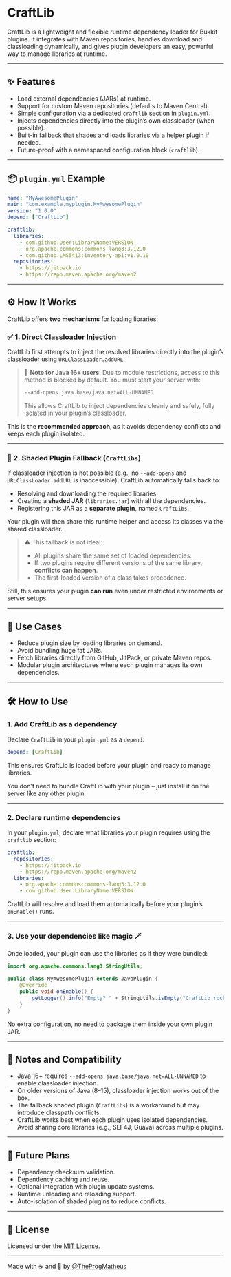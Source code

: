 # CraftLib

CraftLib is a lightweight and flexible runtime dependency loader for Bukkit plugins. It integrates with Maven repositories, handles download and classloading dynamically, and gives plugin developers an easy, powerful way to manage libraries at runtime.

---

## ✨ Features

* Load external dependencies (JARs) at runtime.
* Support for custom Maven repositories (defaults to Maven Central).
* Simple configuration via a dedicated `craftlib` section in `plugin.yml`.
* Injects dependencies directly into the plugin’s own classloader (when possible).
* Built-in fallback that shades and loads libraries via a helper plugin if needed.
* Future-proof with a namespaced configuration block (`craftlib`).

---

## 📦 `plugin.yml` Example

```yaml
name: "MyAwesomePlugin"
main: "com.example.myplugin.MyAwesomePlugin"
version: "1.0.0"
depend: ["CraftLib"]

craftlib:
  libraries:
    - com.github.User:LibraryName:VERSION
    - org.apache.commons:commons-lang3:3.12.0
    - com.github.LMS5413:inventory-api:v1.0.10
  repositories:
    - https://jitpack.io
    - https://repo.maven.apache.org/maven2
````

---

## ⚙️ How It Works

CraftLib offers **two mechanisms** for loading libraries:

### ✅ 1. Direct Classloader Injection

CraftLib first attempts to inject the resolved libraries directly into the plugin’s classloader using `URLClassLoader.addURL`.

> 🔐 **Note for Java 16+ users**:
> Due to module restrictions, access to this method is blocked by default.
> You must start your server with:
>
> ```bash
> --add-opens java.base/java.net=ALL-UNNAMED
> ```
>
> This allows CraftLib to inject dependencies cleanly and safely, fully isolated in your plugin’s classloader.

This is the **recommended approach**, as it avoids dependency conflicts and keeps each plugin isolated.

---

### 🔁 2. Shaded Plugin Fallback (`CraftLibs`)

If classloader injection is not possible (e.g., no `--add-opens` and `URLClassLoader.addURL` is inaccessible), CraftLib automatically falls back to:

* Resolving and downloading the required libraries.
* Creating a **shaded JAR** (`libraries.jar`) with all the dependencies.
* Registering this JAR as a **separate plugin**, named `CraftLibs`.

Your plugin will then share this runtime helper and access its classes via the shared classloader.

> ⚠️ This fallback is not ideal:
>
> * All plugins share the same set of loaded dependencies.
> * If two plugins require different versions of the same library, **conflicts can happen**.
> * The first-loaded version of a class takes precedence.

Still, this ensures your plugin **can run** even under restricted environments or server setups.

---

## 🧪 Use Cases

* Reduce plugin size by loading libraries on demand.
* Avoid bundling huge fat JARs.
* Fetch libraries directly from GitHub, JitPack, or private Maven repos.
* Modular plugin architectures where each plugin manages its own dependencies.

---

## 🛠️ How to Use

### 1. Add CraftLib as a dependency

Declare `CraftLib` in your `plugin.yml` as a `depend`:

```yaml
depend: [CraftLib]
```

This ensures CraftLib is loaded before your plugin and ready to manage libraries.

You don't need to bundle CraftLib with your plugin – just install it on the server like any other plugin.

---

### 2. Declare runtime dependencies

In your `plugin.yml`, declare what libraries your plugin requires using the `craftlib` section:

```yaml
craftlib:
  repositories:
    - https://jitpack.io
    - https://repo.maven.apache.org/maven2
  libraries:
    - org.apache.commons:commons-lang3:3.12.0
    - com.github.User:LibraryName:VERSION
```

CraftLib will resolve and load them automatically before your plugin’s `onEnable()` runs.

---

### 3. Use your dependencies like magic 🪄

Once loaded, your plugin can use the libraries as if they were bundled:

```java
import org.apache.commons.lang3.StringUtils;

public class MyAwesomePlugin extends JavaPlugin {
    @Override
    public void onEnable() {
        getLogger().info("Empty? " + StringUtils.isEmpty("CraftLib rocks!"));
    }
}
```

No extra configuration, no need to package them inside your own plugin JAR.

---

## 🚨 Notes and Compatibility

* Java 16+ requires `--add-opens java.base/java.net=ALL-UNNAMED` to enable classloader injection.
* On older versions of Java (8–15), classloader injection works out of the box.
* The fallback shaded plugin (`CraftLibs`) is a workaround but may introduce classpath conflicts.
* CraftLib works best when each plugin uses isolated dependencies. Avoid sharing core libraries (e.g., SLF4J, Guava) across multiple plugins.

---

## 🚀 Future Plans

* Dependency checksum validation.
* Dependency caching and reuse.
* Optional integration with plugin update systems.
* Runtime unloading and reloading support.
* Auto-isolation of shaded plugins to reduce conflicts.

---

## 📄 License

Licensed under the [MIT License](LICENSE).

---

Made with ☕ and 💙 by [@TheProgMatheus](https://github.com/theprogmatheus)